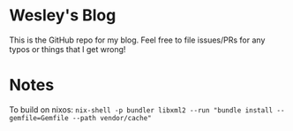 # Wesley's Blog

This is the GitHub repo for my blog. Feel free to file issues/PRs for any typos or things that I get wrong!

# Notes

To build on nixos: `nix-shell -p bundler libxml2 --run "bundle install --gemfile=Gemfile --path vendor/cache"`
